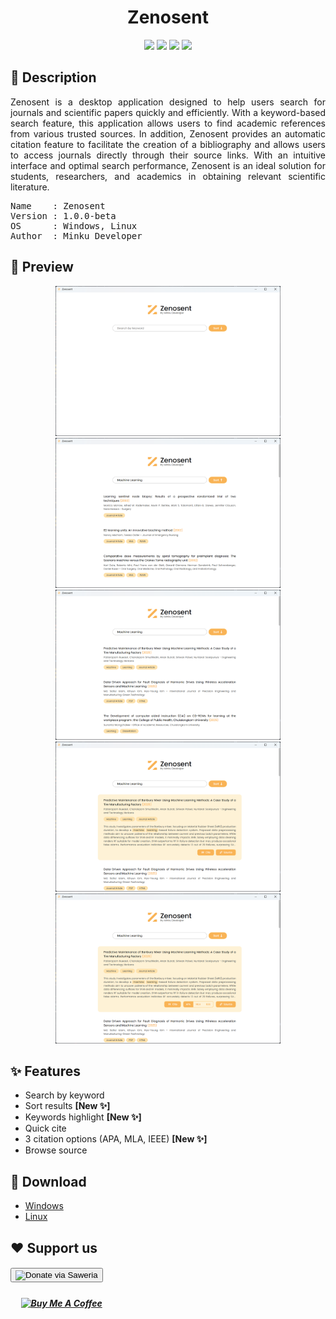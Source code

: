<!-- Title -->
<div align="center">
    <h1>Zenosent</h1>
</div>

<!-- Badges -->
<div align="center">
    <img src="https://img.shields.io/badge/Electron-191970?style=for-the-badge&logo=Electron&logoColor=white" /> 
    <img src="https://img.shields.io/badge/JavaScript-323330?style=for-the-badge&logo=javascript&logoColor=F7DF1E" /> 
    <img src="https://img.shields.io/badge/HTML5-E34F26?style=for-the-badge&logo=html5&logoColor=white" /> 
    <img src="https://img.shields.io/badge/CSS3-1572B6?style=for-the-badge&logo=css3&logoColor=white" />
</div>

<!-- Descriptions -->
<h2>
    📝 Description
</h2>
<p align="justify">
Zenosent is a desktop application designed to help users search for journals and scientific papers quickly and efficiently. With a keyword-based search feature, this application allows users to find academic references from various trusted sources. In addition, Zenosent provides an automatic citation feature to facilitate the creation of a bibliography and allows users to access journals directly through their source links. With an intuitive interface and optimal search performance, Zenosent is an ideal solution for students, researchers, and academics in obtaining relevant scientific literature.
</p>

<pre>
Name    : Zenosent
Version : 1.0.0-beta
OS      : Windows, Linux
Author  : Minku Developer
</pre>

<!-- Preview -->
<h2>
    📸 Preview
</h2>
<div align="center">
    <img src="https://github.com/naufalhanif25/zenosent/blob/main/assets/doc/main.png" alt="main" style="width: 360px; max-width: 100%; height: 240px; max-height: 100%"></img>
    <img src="https://github.com/naufalhanif25/zenosent/blob/main/assets/doc/sort_asc.png" alt="sort ascending" style="width: 360px; max-width: 100%; height: 240px; max-height: 100%"></img>
    <img src="https://github.com/naufalhanif25/zenosent/blob/main/assets/doc/sort_desc.png" alt="sort descending" style="width: 360px; max-width: 100%; height: 240px; max-height: 100%"></img>
    <img src="https://github.com/naufalhanif25/zenosent/blob/main/assets/doc/journal_details.png" alt="journal details" style="width: 360px; max-width: 100%; height: 240px; max-height: 100%"></img>
    <img src="https://github.com/naufalhanif25/zenosent/blob/main/assets/doc/citation_options.png" alt="citation options" style="width: 360px; max-width: 100%; height: 240px; max-height: 100%"></img>
</div>

<!-- Features -->
<h2>
    ✨ Features
</h2>
<ul>
    <li>Search by keyword</li>
    <li>Sort results <strong>[New ✨]</strong></li>
    <li>Keywords highlight <strong>[New ✨]</strong></li>
    <li>Quick cite</li>
    <li>3 citation options (APA, MLA, IEEE) <strong>[New ✨]</strong></li>
    <li>Browse source</li>
</ul>

<!-- Donwload links -->
<h2>
    🔗 Download
</h2>
<ul>
    <li>
        <a href="https://github.com/naufalhanif25/zenosent/raw/refs/heads/main/release-builds/zenosent-win32-ia32.zip" download>Windows</a>
    </li>
    <li>
        <a href="https://github.com/naufalhanif25/zenosent/raw/refs/heads/main/release-builds/zenosent-linux-x64.tar" download>Linux</a>
    </li>
</ul

<!-- Donation -->
<h2>
    ❤️ Support us
    <h5>
        <a href="https://saweria.co/minkudeveloper" target="_blank" style="justify: center;"> 
            <button>
                <img src="https://encrypted-tbn0.gstatic.com/images?q=tbn:ANd9GcR2n797tizOh5Lk4p0xeQsYjsVkW6mZ7uN4BipecBl7My2s4LFc-sU_MGhrz-mS4s5k6N8&usqp=CAU" alt="Donate via Saweria" style="width: 200px; height: 120px; vertical-align: middle;">
            </button> 
        </a>
    </h5>
    <h5>&nbsp;&nbsp;&nbsp;&nbsp;
        <a href="https://buymeacoffee.com/minkudev" target="_blank" style="justify: center;">
            <img src="https://img.shields.io/badge/Buy%20Me%20a%20Coffee-ffdd00?style=for-the-badge&logo=buy-me-a-coffee&logoColor=black" alt="Buy Me A Coffee" style="width: 160px; heigh: 64px; vertical-align: middle;" >
        </a>
    </h5>
</h2>